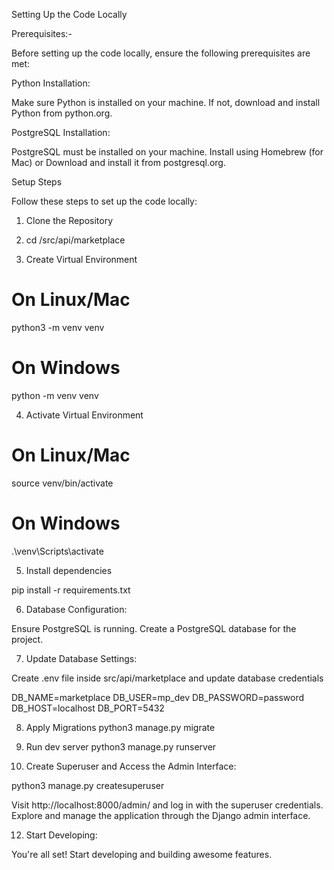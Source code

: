 Setting Up the Code Locally

Prerequisites:-

Before setting up the code locally, ensure the following prerequisites are met:

Python Installation:

Make sure Python is installed on your machine. If not, download and install Python from python.org.

PostgreSQL Installation:

PostgreSQL must be installed on your machine. Install using Homebrew (for Mac) or Download and install it from postgresql.org.

Setup Steps

Follow these steps to set up the code locally:

1. Clone the Repository
   
2. cd /src/api/marketplace

3. Create Virtual Environment 
# On Linux/Mac
python3 -m venv venv

# On Windows
python -m venv venv

4. Activate Virtual Environment

# On Linux/Mac
source venv/bin/activate

# On Windows
.\venv\Scripts\activate

5. Install dependencies

pip install -r requirements.txt

6. Database Configuration:

Ensure PostgreSQL is running.
Create a PostgreSQL database for the project.

7. Update Database Settings:

Create .env file inside src/api/marketplace and update database credentials 

DB_NAME=marketplace
DB_USER=mp_dev
DB_PASSWORD=password
DB_HOST=localhost
DB_PORT=5432

8. Apply Migrations
python3 manage.py migrate

9. Run dev server
python3 manage.py runserver

10. Create Superuser and Access the Admin Interface:
    
python3 manage.py createsuperuser

Visit http://localhost:8000/admin/ and log in with the superuser credentials.
Explore and manage the application through the Django admin interface.

12. Start Developing:

You're all set! Start developing and building awesome features.
